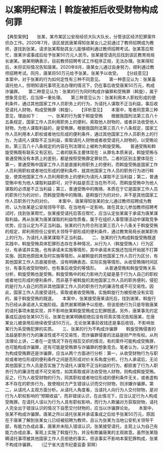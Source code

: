 # 以案明纪释法丨斡旋被拒后收受财物构成何罪

【典型案例】　　张某，某市某区公安局经侦大队大队长，分管该区经济犯罪案件侦办工作。2020年7月，该区居民唐某得知张某女儿之前通过了教师招聘成为教师，遂找到张某，请求张某帮助其女儿能够顺利通过教师招聘考试。张某答应帮忙，唐某许诺事成后给予张某50万元人民币。张某接受请托后找到该区教育局局长谢某。谢某明确表示，目前教师招聘考试工作程序正规，无法办理。张某得知后，未将实际情况告知唐某。2020年8月，唐某女儿通过自身努力，顺利通过教师招聘考试。同月，唐某将50万元给予张某，张某予以收受。　　【分歧意见】　　本案中，对于张某的行为如何定性有三种不同意见。　　第一种意见认为：张某虽请托他人，但明知请托事项无法办理的情况下，仍在事后收受唐某50万元，构成诈骗罪。　　第二种意见认为：张某的行为同时构成诈骗罪和受贿罪（斡旋），属于想象竞合犯，应当择一重处理。　　第三种意见认为：张某利用本人职权形成的便利条件，通过其他国家工作人员职务上的行为，为请托人谋取不正当利益，事后收受请托人财物，构成受贿罪（斡旋）。　　【评析意见】　　本案中，笔者同意第三种意见，理由如下：　　一、张某的行为属于斡旋受贿　　根据我国刑法第三百八十五条规定，国家工作人员利用职务上的便利，索取他人财物的，或者非法收受他人财物，为他人谋取利益的，是受贿罪。根据我国刑法第三百八十八条规定，国家工作人员利用本人职权或者地位形成的便利条件，通过其他国家工作人员职务上的行为，为请托人谋取不正当利益，索取请托人财物或者收受请托人财物的，以受贿论处。第三百八十八条规定的内容在刑法理论上被称为斡旋受贿。　　普通受贿和斡旋受贿既有联系又有区别。二者的联系主要体现在：从罪名本质来说，斡旋受贿与普通受贿没有本质上的差别，都是按照受贿罪定罪处罚。二者的区别主要体现在：第一，普通受贿中国家工作人员是直接利用职务上的便利，而斡旋受贿是国家工作人员利用职权或者地位形成的便利条件，就其他国家工作人员的职务行为进行斡旋，使其他国家工作人员利用职务上的便利为请托人谋取不正当利益；第二，普通受贿中有为他人谋取利益即可，对于利益是否正当在所不问，而斡旋受贿中为他人谋取的必须是不正当利益；第三，普通受贿中的贿赂，本质在于它是国家工作人员的职务行为的对价，而斡旋受贿中的贿赂，是斡旋行为的对价，并不是其他国家工作人员职务行为的对价。　　本案中，唐某得知张某的女儿通过教师招聘成为教师，认为张某是公安局领导干部，在当地有一定影响，故在其女儿参加教师招聘考试时，找到张某帮忙。张某接受请托后答应帮忙，应当认定张某属于承诺为唐某谋取利益。再从张某为唐某谋取的利益性质看，属于在组织人事管理活动中谋取竞争优势，应当认定为不正当利益。张某的行为符合刑法第三百八十八条关于斡旋受贿的规定，即利用担任公安机关领导干部形成的便利条件，通过教育局局长谢某职务上的行为，为请托人唐某谋取不正当利益。　　二、张某的行为构成斡旋受贿既遂　　实践中，斡旋受贿具体犯罪形态存在多种情况，从行为人（斡旋受贿人）行为区分，有承诺并实施，也有承诺未实施等情形，其中承诺未实施还包括开始就不打算实施、因其他原因未及时实施等情形。从被斡旋的其他国家工作人员行为区分，有其他国家工作人员直接拒绝、没有明确表态、实际实施等情形。从收受贿赂时间区分，有事先收受财物的，也有事后收受的等情形。　　从普通受贿和斡旋受贿关系分析，斡旋受贿也是受贿，斡旋受贿中的权力影响力无疑是基于行为人自己的职权或者地位形成的便利条件，而非基于被斡旋的其他国家工作人员的职务便利，侵犯的是行为人自己的而非其他国家工作人员的职务行为的廉洁性或不可交易性。因此，国家工作人员接受请托，索取或者收受贿赂，实施斡旋行为被拒绝没有实现的，属于斡旋受贿的既遂。　　本案中，张某接受唐某请托后，找到谢某，斡旋行为已经从承诺进入实施阶段。虽然谢某明确予以拒绝，但该拒绝行为只是导致唐某的请托事项未能实现，并不影响张某斡旋受贿成立犯罪既遂。另外，唐某事先约定事成后送给张某50万元，张某在谢某明确拒绝后没有将真实情况告知唐某，在唐某女儿被录用后继续收受该50万元，无论张某事前收钱还是事后收钱，不影响张某行为系受贿犯罪的实质。　　三、张某的行为不构成诈骗罪　　斡旋受贿侵害的法益是职务行为的廉洁性或不可交易性，而诈骗罪侵害的法益是财产所有权。从刑法理论上讲，二者在一定情况下存在相互交织的情况，有的案件可能构成受贿罪，也可能构成诈骗罪，还有可能是受贿罪与诈骗罪的想象竞合。笔者认为，认定某行为构成受贿罪还是诈骗罪，应当从两个方面进行分析：第一，从收受财物行为与职权或者地位形成的便利条件之间是否形成对价关系角度分析。行为人承诺后，无论其他国家工作人员是否实施了为请托人谋取不正当利益的行为，都损害了行为人职务行为的廉洁性或不可交易性，如其索取或非法收受他人财物，则构成斡旋受贿。反之，行为人收受财物的行为，同其职权或者地位形成的便利条件无关，或者虚构本不存在的职务行为，致使相对方产生错误认识而交付财物，则涉嫌诈骗罪。第二，从请托人主观方面分析。从请托人角度看，当请托人向行为人交付财物，是对行为人职权影响的“预期收益”，而非错误认识，在此情况下，应当认定行为人构成受贿罪。在请托人误以为行为人具有职权影响，而行为人欺骗对方获取财物，请托人完全出于错误认识的情况下自愿交付财物的，应当以诈骗罪论处。　　本案中，张某不构成诈骗罪。唐某之所以请托张某并承诺事成之后给予张某50万元，原因在于唐某了解到张某女儿已经被招聘为教师，且认为张某为当地公安机关领导干部，有能力办成此事，唐某并未陷入错误认识。张某接受请托，主观上认为自己有能力办成此事，客观上实施了斡旋行为，并没有欺骗唐某的主观故意。虽然张某隐瞒请托事项被其他国家工作人员拒绝的事实，但该事实不影响本案犯罪构成，张某不构成诈骗罪。　　（辽宁省大连市纪委监委 郭辉）